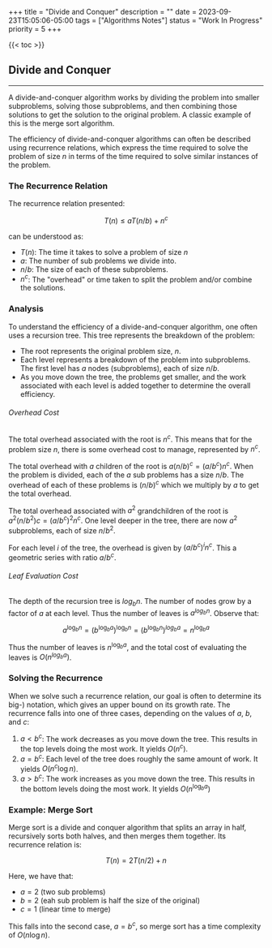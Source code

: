 +++
title = "Divide and Conquer"
description = ""
date = 2023-09-23T15:05:06-05:00
tags = ["Algorithms Notes"]
status = "Work In Progress"
priority = 5
+++

{{< toc >}}



## Divide and Conquer
***

A divide-and-conquer algorithm works by dividing the problem into smaller subproblems, solving those subproblems, and then combining those solutions to get the solution to the original problem. A classic example of this is the merge sort algorithm.

The efficiency of divide-and-conquer algorithms can often be described using recurrence relations, which express the time required to solve the problem of size $n$ in terms of the time required to solve similar instances of the problem.

### The Recurrence Relation

The recurrence relation presented:

$$T(n)\le aT(n/b)+n^c$$

can be understood as:

- $T(n)$: The time it takes to solve a problem of size $n$
- $a$: The number of sub problems we divide into.
- $n/b$: The size of each of these subproblems.
- $n^c$: The "overhead" or time taken to split the problem and/or combine the solutions.

### Analysis

To understand the efficiency of a divide-and-conquer algorithm, one often uses a recursion tree. This tree represents the breakdown of the problem:

- The root represents the original problem size, $n$.
- Each level represents a breakdown of the problem into subproblems. The first level has $a$ nodes (subproblems), each of size $n/b$.
- As you move down the tree, the problems get smaller, and the work associated with each level is added together to determine the overall efficiency.

###### Overhead Cost

The total overhead associated with the root is $n^c$. This means that for the problem size $n$, there is some overhead cost to manage, represented by $n^c$.

The total overhead with $a$ children of the root is $a(n/b)^c = (a/b^c)n^c$. When the problem is divided, each of the $a$ sub problems has a size $n/b$. The overhead of each of these problems is $(n/b)^c$ which we multiply by $a$ to get the total overhead.

The total overhead associated with $a^2$ grandchildren of the root is $a^2(n/b^2)c = (a/b^c)^2n^c$. One level deeper in the tree, there are now $a^2$ subproblems, each of size $n/b^2$.

For each level $i$ of the tree, the overhead is given by $(a/b^c)^i n^c$. This a geometric series with ratio $a/b^c$.

###### Leaf Evaluation Cost

The depth of the recursion tree is $log_b n$. The number of nodes grow by a factor of $a$ at each level. Thus the number of leaves is $a^{log_b n}$. Observe that:

$$a^{\log_b n}=(b^{\log_b a})^{\log_b n}=(b^{\log_b n})^{log_b a}=n^{\log_b a}$$

Thus the number of leaves is $n^{\log_b a}$, and the total cost of evaluating the leaves is $O(n^{log_b a})$.

### Solving the Recurrence

When we solve such a recurrence relation, our goal is often to determine its big-) notation, which gives an upper bound on its growth rate. The recurrence falls into one of three cases, depending on the values of $a$, $b$, and $c$:

1. $a \lt b^c$: The work decreases as you move down the tree. This results in the top levels doing the most work. It yields $O(n^c)$.
2. $a=b^c$: Each level of the tree does roughly the same amount of work. It yields $O(n^c\log n)$.
3. $a \gt b^c$: The work increases as you move down the tree. This results in the bottom levels doing the most work. It yields $O(n^{\log_b a})$

### Example: Merge Sort

Merge sort is a divide and conquer algorithm that splits an array in half, recursively sorts both halves, and then merges them together. Its recurrence relation is:

$$T(n) = 2T(n/2)+n$$

Here, we have that:

- $a=2$ (two sub problems)
- $b = 2$ (eah sub problem is half the size of the original)
- $c=1$ (linear time to merge)

This falls into the second case, $a=b^c$, so merge sort has a time complexity of $O(n \log n)$.


